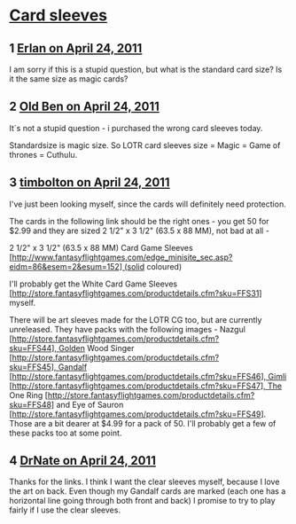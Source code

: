# [Card sleeves](https://community.fantasyflightgames.com/topic/45685-card-sleeves/)

## 1 [Erlan on April 24, 2011](https://community.fantasyflightgames.com/topic/45685-card-sleeves/?do=findComment&comment=458254)

I am sorry if this is a stupid question, but what is the standard card size? Is it the same size as magic cards?

## 2 [Old Ben on April 24, 2011](https://community.fantasyflightgames.com/topic/45685-card-sleeves/?do=findComment&comment=458300)

It´s not a stupid question - i purchased the wrong card sleeves today.

Standardsize is magic size. So LOTR card sleeves size = Magic = Game of thrones = Cuthulu.

## 3 [timbolton on April 24, 2011](https://community.fantasyflightgames.com/topic/45685-card-sleeves/?do=findComment&comment=458306)

I've just been looking myself, since the cards will definitely need protection.

The cards in the following link should be the right ones - you get 50 for $2.99 and they are sized 2 1/2" x 3 1/2" (63.5 x 88 MM), not bad at all -

2 1/2" x 3 1/2" (63.5 x 88 MM) Card Game Sleeves [http://www.fantasyflightgames.com/edge_minisite_sec.asp?eidm=86&esem=2&esum=152] (solid coloured)

I'll probably get the White Card Game Sleeves [http://store.fantasyflightgames.com/productdetails.cfm?sku=FFS31] myself.

There will be art sleeves made for the LOTR CG too, but are currently unreleased. They have packs with the following images - Nazgul [http://store.fantasyflightgames.com/productdetails.cfm?sku=FFS44], Golden Wood Singer [http://store.fantasyflightgames.com/productdetails.cfm?sku=FFS45], Gandalf [http://store.fantasyflightgames.com/productdetails.cfm?sku=FFS46], Gimli [http://store.fantasyflightgames.com/productdetails.cfm?sku=FFS47], The One Ring [http://store.fantasyflightgames.com/productdetails.cfm?sku=FFS48] and Eye of Sauron [http://store.fantasyflightgames.com/productdetails.cfm?sku=FFS49]. Those are a bit dearer at $4.99 for a pack of 50. I'll probably get a few of these packs too at some point.

## 4 [DrNate on April 24, 2011](https://community.fantasyflightgames.com/topic/45685-card-sleeves/?do=findComment&comment=458407)

Thanks for the links. I think I want the clear sleeves myself, because I love the art on back. Even though my Gandalf cards are marked (each one has a horizontal line going through both front and back) I promise to try to play fairly if I use the clear sleeves.


